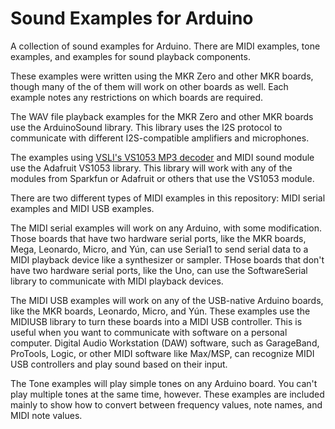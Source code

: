 # Sound Examples for Arduino

A collection of sound examples for Arduino. There are MIDI examples, tone examples, and examples for sound playback components.

These examples were written using the MKR Zero and other MKR boards, though many of the of them will work on other boards as well. Each example notes any restrictions on which boards are required. 

The WAV file playback examples for the MKR Zero and other MKR boards use the ArduinoSound library. This library uses the I2S protocol to communicate with different I2S-compatible amplifiers and microphones.

The examples using [VSLI's VS1053 MP3 decoder](http://www.vlsi.fi/en/products/vs1053.html) and MIDI sound module use the Adafruit VS1053 library. This library will work with any of the modules from Sparkfun or Adafruit or others that use the VS1053 module. 

There are two different types of MIDI examples in this repository: MIDI serial examples and MIDI USB examples. 

The MIDI serial examples will work on any Arduino, with some modification. Those boards that have two hardware serial ports, like the MKR boards, Mega, Leonardo, Micro, and Yún, can use Serial1 to send serial data to a MIDI playback device like a synthesizer or sampler. THose boards that don't have two hardware serial ports, like the Uno, can use the SoftwareSerial library to communicate with MIDI playback devices.

The MIDI USB examples will work on any of the USB-native Arduino boards, like the  MKR boards, Leonardo, Micro, and Yún. These examples use the MIDIUSB library to turn these boards into a MIDI USB controller. This is useful when you want to communicate with software on a personal computer. Digital Audio Workstation (DAW) software, such as GarageBand, ProTools, Logic, or other MIDI software like Max/MSP, can recognize MIDI USB controllers and play sound based on their input. 

The Tone examples will play simple tones on any Arduino board. You can't play multiple tones at the same time, however. These examples are included mainly to show how to convert between frequency values, note names, and MIDI note values.
